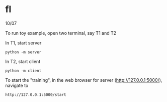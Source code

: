 # fl

10/07

To run toy example, open two terminal, say T1 and T2

In T1, start server
```shell
python -m server
```

In T2, start client
```shell
python -m client
```

To start the "training", in the web browser for server (http://127.0.0.1:5000/), navigate to 
```
http://127.0.0.1:5000/start
```